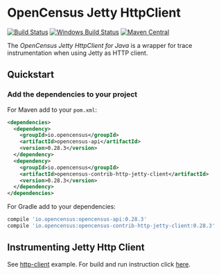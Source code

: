# OpenCensus Jetty HttpClient
[![Build Status][travis-image]][travis-url]
[![Windows Build Status][appveyor-image]][appveyor-url]
[![Maven Central][maven-image]][maven-url]

The *OpenCensus Jetty HttpClient for Java* is a wrapper for trace instrumentation when using Jetty as HTTP client.

## Quickstart

### Add the dependencies to your project

For Maven add to your `pom.xml`:
```xml
<dependencies>
  <dependency>
    <groupId>io.opencensus</groupId>
    <artifactId>opencensus-api</artifactId>
    <version>0.28.3</version>
  </dependency>
  <dependency>
    <groupId>io.opencensus</groupId>
    <artifactId>opencensus-contrib-http-jetty-client</artifactId>
    <version>0.28.3</version>
  </dependency>
</dependencies>
```

For Gradle add to your dependencies:
```groovy
compile 'io.opencensus:opencensus-api:0.28.3'
compile 'io.opencensus:opencensus-contrib-http-jetty-client:0.28.3'
```

## Instrumenting Jetty Http Client

See [http-client][httpclient-code] example. For build and run instruction click [here][httpclient-run].


[travis-image]: https://travis-ci.org/census-instrumentation/opencensus-java.svg?branch=master
[travis-url]: https://travis-ci.org/census-instrumentation/opencensus-java
[appveyor-image]: https://ci.appveyor.com/api/projects/status/hxthmpkxar4jq4be/branch/master?svg=true
[appveyor-url]: https://ci.appveyor.com/project/opencensusjavateam/opencensus-java/branch/master
[maven-image]: https://maven-badges.herokuapp.com/maven-central/io.opencensus/opencensus-contrib-http-jetty-client/badge.svg
[maven-url]: https://maven-badges.herokuapp.com/maven-central/io.opencensus/opencensus-contrib-jetty-client
[httpclient-code]: https://github.com/census-instrumentation/opencensus-java/blob/master/examples/src/main/java/io/opencensus/examples/http/jetty/client/HelloWorldClient.java
[httpclient-run]: https://github.com/census-instrumentation/opencensus-java/blob/master/examples/README.md#to-run-http-server-and-client
